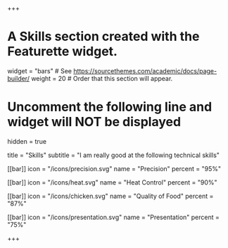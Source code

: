 +++
# A Skills section created with the Featurette widget.
widget = "bars"  # See https://sourcethemes.com/academic/docs/page-builder/
weight = 20  # Order that this section will appear.

# Uncomment the following line and widget will NOT be displayed
 hidden = true

title = "Skills"
subtitle = "I am really good at the following technical skills"

[[bar]]
	icon = "/icons/precision.svg"
	name = "Precision"
	percent = "95%"

[[bar]]
	icon = "/icons/heat.svg"
	name = "Heat Control"
	percent = "90%"


[[bar]]
	icon = "/icons/chicken.svg"
	name = "Quality of Food"
	percent = "87%"


[[bar]]
	icon = "/icons/presentation.svg"
	name = "Presentation"
	percent = "75%"

+++
